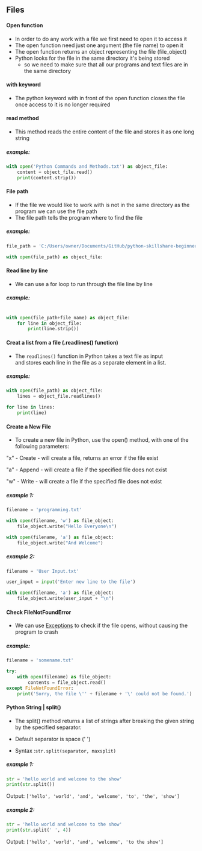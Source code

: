 ## Files 

#### Open function
- In order to do any work with a file we first need to open it to access it
- The open function need just one argument (the file name) to open it
- The open function returns an object representing the file (file_object)
- Python looks for the file in the same directory it's being stored
  - so we need to make sure that all our programs and text files are in the same directory

#### with keyword
- The python keyword with in front of the open function closes the file once access to it is no longer required

#### read method
- This method reads the entire content of the file and stores it as one long string

##### example:
```python
with open('Python Commands and Methods.txt') as object_file:
	content = object_file.read()
	print(content.strip())
```
#### File path
- If the file we would like to work with is not in the same directory as the program we can use the file path
- The file path tells the program where to find the file

##### example:
```python
file_path = 'C:/Users/owner/Documents/GitHub/python-skillshare-beginner/My guide/Python Commands and Methods.txt'

with open(file_path) as object_file:
```
#### Read line by line
- We can use a for loop to run through the file line by line

##### example:
```python

with open(file_path+file_name) as object_file:
	for line in object_file:
		print(line.strip())
```

#### Creat a list from a file (.readlines() function)
- The `readlines()` function in Python takes a text file as input <br>
and stores each line in the file as a separate element in a list.

##### example:
```python
with open(file_path) as object_file:
	lines = object_file.readlines()

for line in lines:
	print(line)
```

#### Create a New File
- To create a new file in Python, use the open() method, with one of the following parameters:

"x" - Create - will create a file, returns an error if the file exist

"a" - Append - will create a file if the specified file does not exist

"w" - Write - will create a file if the specified file does not exist

##### example 1:
```python
filename = 'programming.txt'

with open(filename, 'w') as file_object:
	file_object.write("Hello Everyone\n")

with open(filename, 'a') as file_object:
	file_object.write("And Welcome")
```

##### example 2:
```python
filename = 'User Input.txt'

user_input = input('Enter new line to the file')

with open(filename, 'a') as file_object:
	file_object.write(user_input + "\n")
```

#### Check FileNotFoundError
- We can use [Exceptions](https://github.com/omer-goder/python-skillshare-beginner/tree/master/Exceptions) to check if the file opens, without causing the program to crash

##### example:
```python
filename = 'somename.txt'

try:
	with open(filename) as file_object:
		contents = file_object.read()
except FileNotFoundError:
	print('Sorry, the file \'' + filename + '\' could not be found.')
```
#### Python String | split()
- The split() method returns a list of strings after breaking the given string by the specified separator.
- Default separator is space (' ')

- Syntax :`str.split(separator, maxsplit)`

##### example 1: 
```python
str = 'hello world and welcome to the show'
print(str.split())
```
Output: `['hello', 'world', 'and', 'welcome', 'to', 'the', 'show']`

##### example 2:
```python
str = 'hello world and welcome to the show'
print(str.split(' ', 4))
```
Output: `['hello', 'world', 'and', 'welcome', 'to the show']`
